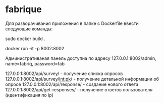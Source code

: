 # fabrique

Для разворачивания приложения в папке с Dockerfile ввести следующие команды:

sudo docker build .

docker run -it -p 8002:8002 <imageid>

Административаная панель доступна по адресу 127.0.0.1:8002/admin, name=fabriq, password=fab

127.0.0.1:8002/api/survey/ - получение списка опросов
127.0.0.1:8002/api/survey/<int:pk>/ - получение детальной информации об опросе
127.0.0.1:8002/api/response/ - создание нового ответа
127.0.0.1:8002/api/get-responses/ - получение ответов пользователя (идентификация по ip)

